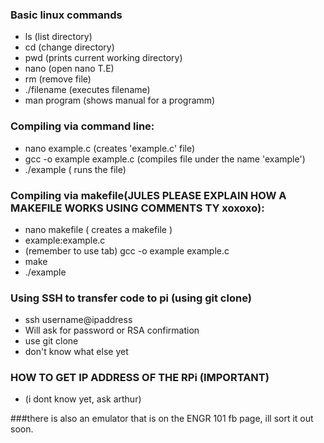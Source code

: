 ### Basic linux commands
- ls (list directory)
- cd (change directory)
- pwd (prints current working directory)
- nano (open nano T.E)
- rm (remove file)
- ./filename (executes filename)
- man program (shows manual for a programm)

### Compiling via command line:
- nano example.c (creates 'example.c' file)
- gcc -o example example.c (compiles file under the name 'example')
- ./example ( runs the file)

### Compiling via makefile(JULES PLEASE EXPLAIN HOW A MAKEFILE WORKS USING COMMENTS TY xoxoxo):
- nano makefile ( creates a makefile )
- example:example.c
- (remember to use tab) gcc -o example example.c
- make
- ./example

### Using SSH to transfer code to pi (using git clone)
- ssh username@ipaddress
- Will ask for password or RSA confirmation
- use git clone
- don't know what else yet

### HOW TO GET IP ADDRESS OF THE RPi (IMPORTANT)
- (i dont know yet, ask arthur)

###there is also an emulator that is on the ENGR 101 fb page, ill sort it out soon.
